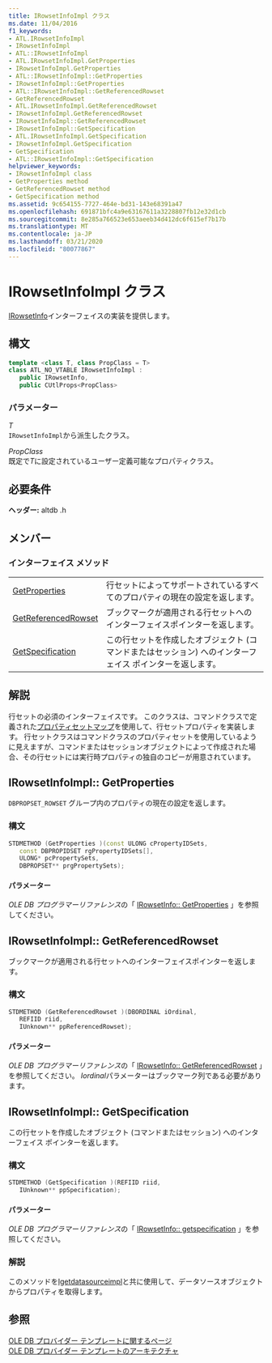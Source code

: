 ```yaml
---
title: IRowsetInfoImpl クラス
ms.date: 11/04/2016
f1_keywords:
- ATL.IRowsetInfoImpl
- IRowsetInfoImpl
- ATL::IRowsetInfoImpl
- ATL.IRowsetInfoImpl.GetProperties
- IRowsetInfoImpl.GetProperties
- ATL::IRowsetInfoImpl::GetProperties
- IRowsetInfoImpl::GetProperties
- ATL::IRowsetInfoImpl::GetReferencedRowset
- GetReferencedRowset
- ATL.IRowsetInfoImpl.GetReferencedRowset
- IRowsetInfoImpl.GetReferencedRowset
- IRowsetInfoImpl::GetReferencedRowset
- IRowsetInfoImpl::GetSpecification
- ATL.IRowsetInfoImpl.GetSpecification
- IRowsetInfoImpl.GetSpecification
- GetSpecification
- ATL::IRowsetInfoImpl::GetSpecification
helpviewer_keywords:
- IRowsetInfoImpl class
- GetProperties method
- GetReferencedRowset method
- GetSpecification method
ms.assetid: 9c654155-7727-464e-bd31-143e68391a47
ms.openlocfilehash: 691871bfc4a9e63167611a3228807fb12e32d1cb
ms.sourcegitcommit: 8e285a766523e653aeeb34d412dc6f615ef7b17b
ms.translationtype: MT
ms.contentlocale: ja-JP
ms.lasthandoff: 03/21/2020
ms.locfileid: "80077867"
---
```

# <a name="irowsetinfoimpl-class"></a>IRowsetInfoImpl クラス

[IRowsetInfo](/previous-versions/windows/desktop/ms724541(v=vs.85))インターフェイスの実装を提供します。

## <a name="syntax"></a>構文

```cpp
template <class T, class PropClass = T>
class ATL_NO_VTABLE IRowsetInfoImpl :
   public IRowsetInfo,
   public CUtlProps<PropClass>
```

### <a name="parameters"></a>パラメーター

*T*<br/>
`IRowsetInfoImpl`から派生したクラス。

*PropClass*<br/>
既定で*T*に設定されているユーザー定義可能なプロパティクラス。

## <a name="requirements"></a>必要条件

**ヘッダー:** altdb .h

## <a name="members"></a>メンバー

### <a name="interface-methods"></a>インターフェイス メソッド

|||
|-|-|
|[GetProperties](#getproperties)|行セットによってサポートされているすべてのプロパティの現在の設定を返します。|
|[GetReferencedRowset](#getreferencedrowset)|ブックマークが適用される行セットへのインターフェイスポインターを返します。|
|[GetSpecification](#getspecification)|この行セットを作成したオブジェクト (コマンドまたはセッション) へのインターフェイス ポインターを返します。|

## <a name="remarks"></a>解説

行セットの必須のインターフェイスです。 このクラスは、コマンドクラスで定義された[プロパティセットマップ](../../data/oledb/begin-propset-map.md)を使用して、行セットプロパティを実装します。 行セットクラスはコマンドクラスのプロパティセットを使用しているように見えますが、コマンドまたはセッションオブジェクトによって作成された場合、その行セットには実行時プロパティの独自のコピーが用意されています。

## <a name="irowsetinfoimplgetproperties"></a><a name="getproperties"></a>IRowsetInfoImpl:: GetProperties

`DBPROPSET_ROWSET` グループ内のプロパティの現在の設定を返します。

### <a name="syntax"></a>構文

```cpp
STDMETHOD (GetProperties )(const ULONG cPropertyIDSets,
   const DBPROPIDSET rgPropertyIDSets[],
   ULONG* pcPropertySets,
   DBPROPSET** prgPropertySets);
```

#### <a name="parameters"></a>パラメーター

*OLE DB プログラマーリファレンス*の「 [IRowsetInfo:: GetProperties](/previous-versions/windows/desktop/ms719611(v=vs.85)) 」を参照してください。

## <a name="irowsetinfoimplgetreferencedrowset"></a><a name="getreferencedrowset"></a>IRowsetInfoImpl:: GetReferencedRowset

ブックマークが適用される行セットへのインターフェイスポインターを返します。

### <a name="syntax"></a>構文

```cpp
STDMETHOD (GetReferencedRowset )(DBORDINAL iOrdinal,
   REFIID riid,
   IUnknown** ppReferencedRowset);
```

#### <a name="parameters"></a>パラメーター

*OLE DB プログラマーリファレンス*の「 [IRowsetInfo:: GetReferencedRowset](/previous-versions/windows/desktop/ms721145(v=vs.85)) 」を参照してください。 *Iordinal*パラメーターはブックマーク列である必要があります。

## <a name="irowsetinfoimplgetspecification"></a><a name="getspecification"></a>IRowsetInfoImpl:: GetSpecification

この行セットを作成したオブジェクト (コマンドまたはセッション) へのインターフェイス ポインターを返します。

### <a name="syntax"></a>構文

```cpp
STDMETHOD (GetSpecification )(REFIID riid,
   IUnknown** ppSpecification);
```

#### <a name="parameters"></a>パラメーター

*OLE DB プログラマーリファレンス*の「 [IRowsetInfo:: getspecification](/previous-versions/windows/desktop/ms716746(v=vs.85)) 」を参照してください。

### <a name="remarks"></a>解説

このメソッドを[Igetdatasourceimpl](../../data/oledb/igetdatasourceimpl-class.md)と共に使用して、データソースオブジェクトからプロパティを取得します。

## <a name="see-also"></a>参照

[OLE DB プロバイダー テンプレートに関するページ](../../data/oledb/ole-db-provider-templates-cpp.md)<br/>
[OLE DB プロバイダー テンプレートのアーキテクチャ](../../data/oledb/ole-db-provider-template-architecture.md)